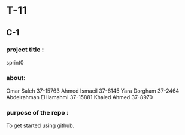 # T-11

## C-1

### project title : 
  sprint0

### about:

  Omar Saleh            37-15763
  Ahmed Ismaeil         37-6145
  Yara Dorgham          37-2464
  Abdelrahman ElHamahmi 37-15881
  Khaled Ahmed          37-8970


### purpose of the repo : 
  To get started using github.
